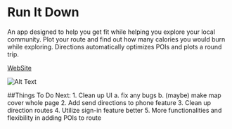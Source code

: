 # Run It Down

An app designed to help you get fit while helping you explore your local community.
Plot your route and find out how many calories you would burn while exploring.
Directions automatically optimizes POIs and plots a round trip.

[WebSite](https://mdsj-project1.github.io/Running-App/)

![Alt Text](https://github.com/MDSJ-Project1/Running-App/blob/master/ezgif.com-video-to-gif.gif)

##Things To Do Next:
	1. Clean up UI
		a. fix any bugs
		b. (maybe) make map cover whole page
	2. Add send directions to phone feature
	3. Clean up direction routes
	4. Utilize sign-in feature better
	5. More functionalities and flexibility in adding POIs to route
